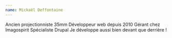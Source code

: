 ```yaml
---
name: Mickaël Deffontaine
---
```


Ancien projectionniste 35mm
Développeur web depuis 2010
Gérant chez Imagospirit
Spécialiste Drupal
Je développe aussi bien devant que derrière !
